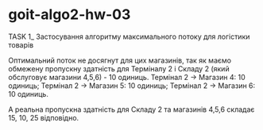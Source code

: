 # goit-algo2-hw-03

TASK 1_ Застосування алгоритму максимального потоку для логістики товарів

Оптимальний поток не досягнут для цих магазинів, так як маємо обмежену пропускну здатність для Терміналу 2	і Складу 2 (який обслуговує магазини 4,5,6) -	10 одиниць.
Термінал 2 -> Магазин 4: 10 одиниць;  Термінал 2 -> Магазин 5: 10 одиниць;  Термінал 2 -> Магазин 6: 10 одиниць.

А реальна пропускна здатність для Складу 2 та магазинів 4,5,6 складає 15, 10, 25 відповідно.


